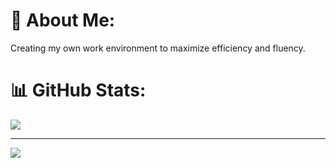 # 💫 About Me:
Creating my own work environment to maximize efficiency and fluency.

# 📊 GitHub Stats:
![](https://github-readme-streak-stats.herokuapp.com/?user=ml3m&theme=dark&hide_border=false)<br/>

---
[![](https://visitcount.itsvg.in/api?id=ml3m&icon=0&color=0)](https://visitcount.itsvg.in)

<!-- Proudly created with GPRM ( https://gprm.itsvg.in ) -->
